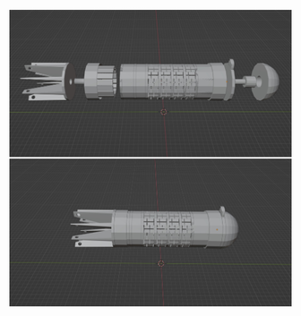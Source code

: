 ![alt text](https://github.com/restinpc/Mine/blob/main/1.jpg?raw=true)
![alt text](https://github.com/restinpc/Mine/blob/main/2.jpg?raw=true)
